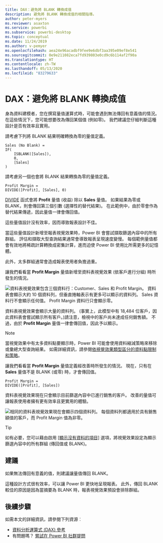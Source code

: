 ```yaml
---
title: DAX：避免將 BLANK 轉換成值
description: 避免將 BLANK 轉換成值的相關指導。
author: peter-myers
ms.reviewer: asaxton
ms.service: powerbi
ms.subservice: powerbi-desktop
ms.topic: conceptual
ms.date: 11/24/2019
ms.author: v-pemyer
ms.openlocfilehash: aea24e96acadbf9fee9e6dbf3aa395e09ef8e541
ms.sourcegitcommit: 0e9e211082eca7fd939803e0cd9c6b114af2f90a
ms.translationtype: HT
ms.contentlocale: zh-TW
ms.lasthandoff: 05/13/2020
ms.locfileid: "83279633"
---
```

# <a name="dax-avoid-converting-blanks-to-values"></a>DAX：避免將 BLANK 轉換成值

身為資料建模者，您在撰寫量值運算式時，可能會遇到無法傳回有意義值的情況。 在這些情況下，您可能想要改為傳回某個值 (例如零)。 我們建議您仔細判斷這種設計是否有效率且實用。

請考慮下列將 BLANK 結果明確轉換為零的量值定義。

```dax
Sales (No Blank) =
IF(
    ISBLANK([Sales]),
    0,
    [Sales]
)
```

請考慮另一個也會將 BLANK 結果轉換為零的量值定義。

```dax
Profit Margin =
DIVIDE([Profit], [Sales], 0)
```

[DIVIDE](/dax/divide-function-dax) 函式會將 **Profit** 量值 (收益) 除以 **Sales** 量值。 如果結果為零或 BLANK，則會傳回第三個引數 (選擇性的替代結果)。 在此範例中，由於零會作為替代結果傳遞，因此量值一律會傳回值。

這些量值設計沒有效率，因而導致報表設計不佳。

當這些量值設計新增至報表視覺效果時，Power BI 會嘗試擷取篩選內容中的所有群組。 評估和擷取大型查詢結果通常會導致報表呈現速度變慢。 每個範例量值都會有效地將稀疏計算轉換成密集計算，進而迫使 Power BI 使用比所需更多的記憶體。

此外，太多群組通常會造成報表使用者負擔過重。

讓我們看看當 **Profit Margin** 量值新增至資料表視覺效果 (依客戶進行分組) 時所發生的情況。

![資料表視覺效果包含三個資料行：Customer、Sales 和 Profit Margin。 資料表會顯示大約 10 個資料列，但垂直捲軸表示有更多可以顯示的資料列。 Sales 資料行不會顯示任何值。 Profit Margin 資料行只會顯示零。](media/dax-avoid-converting-blank/table-visual-poor.png)

資料表視覺效果會顯示大量的資料列。 (事實上，此模型中有 18,484 位客戶，因此資料表會嘗試顯示所有客戶。)請注意，檢視中的客戶尚未達成任何銷售額。 不過，由於 **Profit Margin** 量值一律會傳回值，因此予以顯示。

> [!NOTE]
> 當視覺效果中有太多資料點要顯示時，Power BI 可能會使用資料縮減策略來移除或彙總大型查詢結果。 如需詳細資訊，請參閱[依視覺效果類型區分的資料點限制和策略](../visuals/power-bi-data-points.md)。

讓我們看看當 **Profit Margin** 量值定義經改善時所發生的情況。 現在，只有在 **Sales** 量值不是 BLANK (或零) 時，才會傳回值。

```dax
Profit Margin =
DIVIDE([Profit], [Sales])
```

資料表視覺效果現在只會顯示目前篩選內容中已進行銷售的客戶。 改善的量值可讓報表使用者擁有更有效率且更實用的體驗。

![相同的資料表視覺效果現在會顯示四個資料列。 每個資料列都適用於具有銷售額值的客戶，而 Profit Margin 值為非零。](media/dax-avoid-converting-blank/table-visual-good.png)

> [!TIP]
> 如有必要，您可以藉由啟用 [[顯示沒有資料的項目]](../create-reports/desktop-show-items-no-data.md) 選項，將視覺效果設定為顯示篩選內容中的所有群組 (傳回值或 BLANK)。

## <a name="recommendation"></a>建議

如果無法傳回有意義的值，則建議讓量值傳回 BLANK。

這種設計方式很有效率，可以讓 Power BI 更快地呈現報表。 此外，傳回 BLANK 較佳的原因是因為當摘要為 BLANK 時，報表視覺效果預設會排除群組。

## <a name="next-steps"></a>後續步驟

如需本文的詳細資訊，請參閱下列資源︰

- [資料分析運算式 (DAX) 參考](/dax/)
- 有問題嗎？ [嘗試在 Power BI 社群提問](https://community.powerbi.com/)

